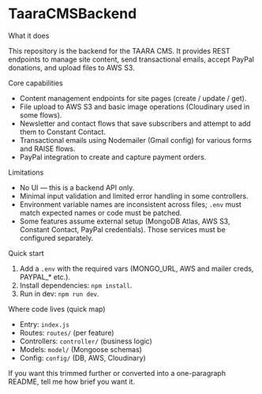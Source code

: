 # TaaraCMSBackend

What it does

This repository is the backend for the TAARA CMS. It provides REST endpoints to manage site content, send transactional emails, accept PayPal donations, and upload files to AWS S3.

Core capabilities

- Content management endpoints for site pages (create / update / get).
- File upload to AWS S3 and basic image operations (Cloudinary used in some flows).
- Newsletter and contact flows that save subscribers and attempt to add them to Constant Contact.
- Transactional emails using Nodemailer (Gmail config) for various forms and RAISE flows.
- PayPal integration to create and capture payment orders.

Limitations

- No UI — this is a backend API only.
- Minimal input validation and limited error handling in some controllers.
- Environment variable names are inconsistent across files; `.env` must match expected names or code must be patched.
- Some features assume external setup (MongoDB Atlas, AWS S3, Constant Contact, PayPal credentials). Those services must be configured separately.

Quick start

1. Add a `.env` with the required vars (MONGO_URL, AWS and mailer creds, PAYPAL_* etc.).
2. Install dependencies: `npm install`.
3. Run in dev: `npm run dev`.

Where code lives (quick map)

- Entry: `index.js`
- Routes: `routes/` (per feature)
- Controllers: `controller/` (business logic)
- Models: `model/` (Mongoose schemas)
- Config: `config/` (DB, AWS, Cloudinary)

If you want this trimmed further or converted into a one-paragraph README, tell me how brief you want it.


